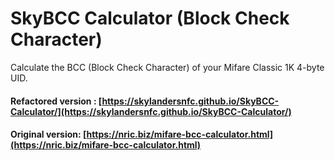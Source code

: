 # SkyBCC Calculator (Block Check Character)

Calculate the BCC (Block Check Character) of your Mifare Classic 1K 4-byte UID.

#### Refactored version : [https://skylandersnfc.github.io/SkyBCC-Calculator/](https://skylandersnfc.github.io/SkyBCC-Calculator/)

#### Original version: [https://nric.biz/mifare-bcc-calculator.html](https://nric.biz/mifare-bcc-calculator.html)
